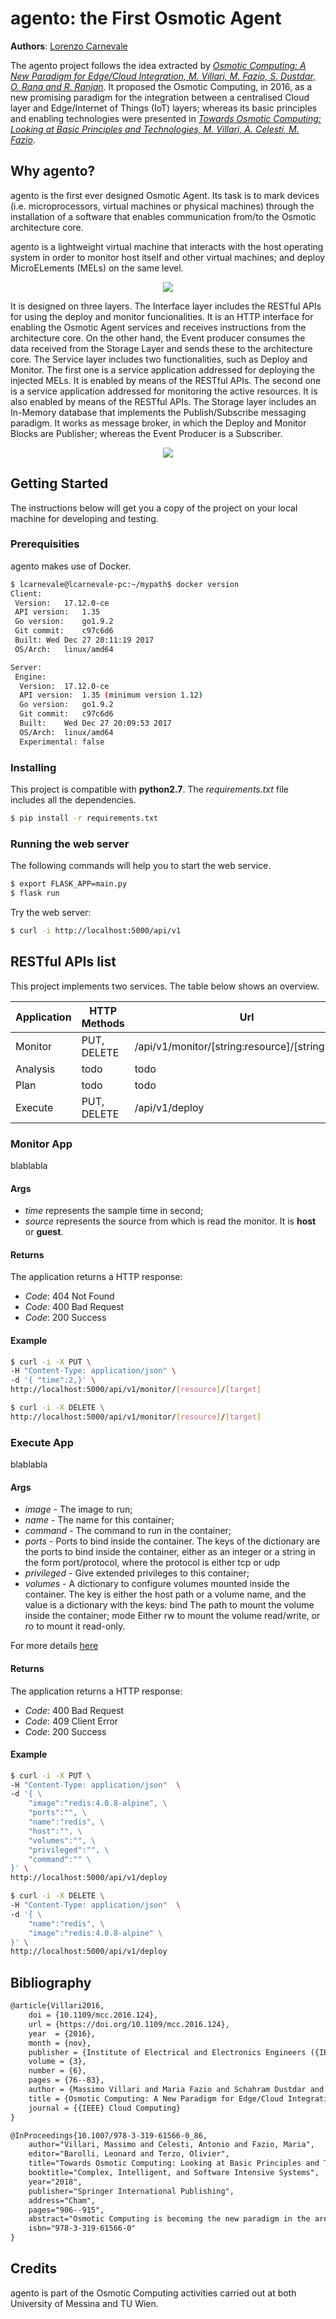 # agento: the First Osmotic Agent

**Authors**: [Lorenzo Carnevale](mailto:lorenzocarnevale@gmail.com)

The agento project follows the idea extracted by [*Osmotic Computing: A New Paradigm for Edge/Cloud Integration, M. Villari, M. Fazio, S. Dustdar, O. Rana and R. Ranjan*](http://ieeexplore.ieee.org/document/7802525/). It proposed the Osmotic Computing, in 2016, as a new promising paradigm for the integration between a centralised Cloud layer and Edge/Internet of Things (IoT) layers; whereas its basic principles and enabling technologies were presented in [*Towards Osmotic Computing: Looking at Basic Principles and Technologies, M. Villari, A. Celesti, M. Fazio*](https://link.springer.com/chapter/10.1007/978-3-319-61566-0_86).

## Why agento?
agento is the first ever designed Osmotic Agent. Its task is to mark devices (i.e. microprocessors, virtual machines or physical machines) through the installation of a software that enables communication from/to the Osmotic architecture core.

agento is a lightweight virtual machine that interacts with the host operating system in order to monitor host itself and other virtual machines; and deploy MicroELements (MELs) on the same level.

<p align="center">
	<img src="https://github.com/lcarnevale/agento/blob/master/doc/figure/agento1.png?raw=true">
</p>

It is designed on three layers. The Interface layer includes the RESTful APIs for using the deploy and monitor funcionalities. It is an HTTP interface for enabling the Osmotic Agent services and receives instructions from the architecture core. On the other hand, the Event producer consumes the data received from the Storage Layer and sends these to the architecture core.
The Service layer includes two functionalities, such as Deploy and Monitor. The first one is a service application addressed for deploying the injected MELs. It is enabled by means of the RESTful APIs. The second one is a service application addressed for monitoring the active resources. It is also enabled by means of the RESTful APIs.
The Storage layer includes an In-Memory database that implements the Publish/Subscribe messaging paradigm. It works as message broker, in which the Deploy and Monitor Blocks are Publisher; whereas the Event Producer is a Subscriber.

<p align="center">
	<img src="https://github.com/lcarnevale/agento/blob/master/doc/figure/agento2.png?raw=true">
</p>


## Getting Started
The instructions below will get you a copy of the project on your local machine for developing and testing.

### Prerequisities
agento makes use of Docker.
```bash
$ lcarnevale@lcarnevale-pc:~/mypath$ docker version
Client:
 Version:	17.12.0-ce
 API version:	1.35
 Go version:	go1.9.2
 Git commit:	c97c6d6
 Built:	Wed Dec 27 20:11:19 2017
 OS/Arch:	linux/amd64

Server:
 Engine:
  Version:	17.12.0-ce
  API version:	1.35 (minimum version 1.12)
  Go version:	go1.9.2
  Git commit:	c97c6d6
  Built:	Wed Dec 27 20:09:53 2017
  OS/Arch:	linux/amd64
  Experimental:	false
```

### Installing
This project is compatible with **python2.7**. The *requirements.txt* file includes all the dependencies.
```bash
$ pip install -r requirements.txt
```

### Running the web server
The following commands will help you to start the web service.

```bash
$ export FLASK_APP=main.py
$ flask run
```

Try the web server:
```bash
$ curl -i http://localhost:5000/api/v1
```

## RESTful APIs list
This project implements two services. The table below shows an overview.

Application | HTTP Methods  | Url 												| Payload [JSON]
----------- | ------------- | ------------------------------------------------- | --------------
Monitor  	| PUT, DELETE 	| /api/v1/monitor/[string:resource]/[string:target] | [int:time]
Analysis	| todo			| todo												| todo
Plan		| todo			| todo												| todo
Execute  	| PUT, DELETE 	| /api/v1/deploy 									| None

### Monitor App
	
blablabla

#### Args
- *time* represents the sample time in second;
- *source* represents the source from which is read the monitor. It is **host** or **guest**.

#### Returns
The application returns a HTTP response:

- *Code*: 404 Not Found
- *Code*: 400 Bad Request
- *Code*: 200 Success

#### Example

```bash
$ curl -i -X PUT \
-H "Content-Type: application/json" \
-d '{ "time":2,}' \
http://localhost:5000/api/v1/monitor/[resource]/[target]
```

```bash
$ curl -i -X DELETE \
http://localhost:5000/api/v1/monitor/[resource]/[target]
```

### Execute App

blablabla

#### Args
- *image* - The image to run;
- *name* - The name for this container;
- *command* - The command to run in the container;
- *ports* - Ports to bind inside the container. The keys of the dictionary are the ports to bind inside the container, either as an integer or a string in the form port/protocol, where the protocol is either tcp or udp
- *privileged* - Give extended privileges to this container;
- *volumes* - A dictionary to configure volumes mounted inside the container. The key is either the host path or a volume name, and the value is a dictionary with the keys: bind The path to mount the volume inside the container; mode Either rw to mount the volume read/write, or ro to mount it read-only.

For more details [here](https://docker-py.readthedocs.io/en/stable/containers.html#docker.models.containers.ContainerCollection.run)


#### Returns
The application returns a HTTP response:

- *Code*: 400 Bad Request
- *Code*: 409 Client Error
- *Code*: 200 Success

#### Example

```bash
$ curl -i -X PUT \
-H "Content-Type: application/json"  \
-d '{ \
	"image":"redis:4.0.8-alpine", \
	"ports":"", \
	"name":"redis", \
	"host":"", \
	"volumes":"", \
	"privileged":"", \
	"command":"" \
}' \
http://localhost:5000/api/v1/deploy
```

```bash
$ curl -i -X DELETE \
-H "Content-Type: application/json"  \
-d '{ \
	"name":"redis", \
	"image":"redis:4.0.8-alpine" \
}' \
http://localhost:5000/api/v1/deploy
```

## Bibliography

```latex
@article{Villari2016,
	doi = {10.1109/mcc.2016.124},
	url = {https://doi.org/10.1109/mcc.2016.124},
	year  = {2016},
	month = {nov},
	publisher = {Institute of Electrical and Electronics Engineers ({IEEE})},
	volume = {3},
	number = {6},
	pages = {76--83},
	author = {Massimo Villari and Maria Fazio and Schahram Dustdar and Omer Rana and Rajiv Ranjan},
	title = {Osmotic Computing: A New Paradigm for Edge/Cloud Integration},
	journal = {{IEEE} Cloud Computing}
}

@InProceedings{10.1007/978-3-319-61566-0_86,
	author="Villari, Massimo and Celesti, Antonio and Fazio, Maria",
	editor="Barolli, Leonard and Terzo, Olivier",
	title="Towards Osmotic Computing: Looking at Basic Principles and Technologies",
	booktitle="Complex, Intelligent, and Software Intensive Systems",
	year="2018",
	publisher="Springer International Publishing",
	address="Cham",
	pages="906--915",
	abstract="Osmotic Computing is becoming the new paradigm in the area of Computing. This paper shows how it can represents the glue of recent topics including Cloud, Edge and Fog Computing, and Internet of Things (IoT). Osmotic Computing introduces elements allowing to treat computation, networking, storage, data transfer and management among Cloud and IoT devices in Edge computing layers in a more harmonized fashion. In particular, we discuss how it can enable an abstraction of services that could bring into a new Software Defined of Everything era.",
	isbn="978-3-319-61566-0"
}
```
## Credits
agento is part of the Osmotic Computing activities carried out at both University of Messina and TU Wien.